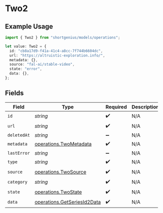 # Two2

## Example Usage

```typescript
import { Two2 } from "shortgenius/models/operations";

let value: Two2 = {
  id: "cb8a17d9-f41a-41c4-a8cc-7f744b6604dc",
  url: "https://altruistic-exploration.info/",
  metadata: {},
  source: "fal-ai/stable-video",
  state: "error",
  data: {},
};
```

## Fields

| Field                                                                      | Type                                                                       | Required                                                                   | Description                                                                |
| -------------------------------------------------------------------------- | -------------------------------------------------------------------------- | -------------------------------------------------------------------------- | -------------------------------------------------------------------------- |
| `id`                                                                       | *string*                                                                   | :heavy_check_mark:                                                         | N/A                                                                        |
| `url`                                                                      | *string*                                                                   | :heavy_check_mark:                                                         | N/A                                                                        |
| `deletedAt`                                                                | *string*                                                                   | :heavy_minus_sign:                                                         | N/A                                                                        |
| `metadata`                                                                 | [operations.TwoMetadata](../../models/operations/twometadata.md)           | :heavy_check_mark:                                                         | N/A                                                                        |
| `lastError`                                                                | *string*                                                                   | :heavy_minus_sign:                                                         | N/A                                                                        |
| `type`                                                                     | *string*                                                                   | :heavy_check_mark:                                                         | N/A                                                                        |
| `source`                                                                   | [operations.TwoSource](../../models/operations/twosource.md)               | :heavy_check_mark:                                                         | N/A                                                                        |
| `category`                                                                 | *string*                                                                   | :heavy_check_mark:                                                         | N/A                                                                        |
| `state`                                                                    | [operations.TwoState](../../models/operations/twostate.md)                 | :heavy_check_mark:                                                         | N/A                                                                        |
| `data`                                                                     | [operations.GetSeriesId2Data](../../models/operations/getseriesid2data.md) | :heavy_check_mark:                                                         | N/A                                                                        |